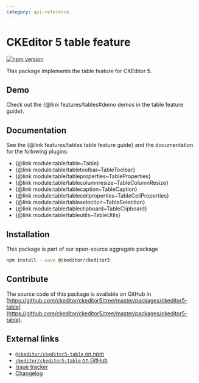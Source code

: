 ```yaml
---
category: api-reference
---
```


# CKEditor&nbsp;5 table feature

[![npm version](https://badge.fury.io/js/%40ckeditor%2Fckeditor5-table.svg)](https://www.npmjs.com/package/@ckeditor/ckeditor5-table)

This package implements the table feature for CKEditor&nbsp;5.

## Demo

Check out the {@link features/tables#demo demos in the table feature guide}.

## Documentation

See the {@link features/tables table feature guide} and the documentation for the following plugins:

* {@link module:table/table~Table}
* {@link module:table/tabletoolbar~TableToolbar}
* {@link module:table/tableproperties~TableProperties}
* {@link module:table/tablecolumnresize~TableColumnResize}
* {@link module:table/tablecaption~TableCaption}
* {@link module:table/tablecellproperties~TableCellProperties}
* {@link module:table/tableselection~TableSelection}
* {@link module:table/tableclipboard~TableClipboard}
* {@link module:table/tableutils~TableUtils}

## Installation

This package is part of our open-source aggregate package

```bash
npm install --save @ckeditor/ckeditor5
```

## Contribute

The source code of this package is available on GitHub in [https://github.com/ckeditor/ckeditor5/tree/master/packages/ckeditor5-table](https://github.com/ckeditor/ckeditor5/tree/master/packages/ckeditor5-table).

## External links

* [`@ckeditor/ckeditor5-table` on npm](https://www.npmjs.com/package/@ckeditor/ckeditor5-table)
* [`ckeditor/ckeditor5-table` on GitHub](https://github.com/ckeditor/ckeditor5/tree/master/packages/ckeditor5-table)
* [Issue tracker](https://github.com/ckeditor/ckeditor5/issues)
* [Changelog](https://github.com/ckeditor/ckeditor5/blob/master/CHANGELOG.md)
